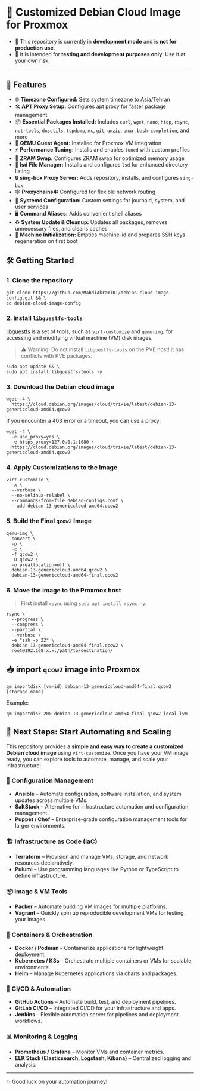 # 🚀 Customized Debian Cloud Image for Proxmox

- 🛑 This repository is currently in **development mode** and is **not for production use**.
- 🚧 It is intended for **testing and development purposes only**. Use it at your own risk.

---

## 🧪 Features
- 🌐 **Timezone Configured:** Sets system timezone to Asia/Tehran
- 🛠️ **APT Proxy Setup:** Configures apt proxy for faster package management
- 📦 **Essential Packages Installed:** Includes `curl`, `wget`, `nano`, `htop`, `rsync`, `net-tools`, `dnsutils`, `tcpdump`, `mc`, `git`, `unzip`, `unar`, `bash-completion`, and more
- 🤖 **QEMU Guest Agent:** Installed for Proxmox VM integration
- ⚡ **Performance Tuning:** Installs and enables `tuned` with custom profiles
- 💽 **ZRAM Swap:** Configures ZRAM swap for optimized memory usage
- 📂 **lsd File Manager:** Installs and configures `lsd` for enhanced directory listing
- 🔒 **sing-box Proxy Server:** Adds repository, installs, and configures `sing-box`
- 🕸️ **Proxychains4:** Configured for flexible network routing
- 📝 **Systemd Configuration:** Custom settings for journald, system, and user services
- 🖥️ **Command Aliases:** Adds convenient shell aliases
- ♻️ **System Update & Cleanup:** Updates all packages, removes unnecessary files, and cleans caches
- 🔑 **Machine Initialization:** Empties machine-id and prepares SSH keys regeneration on first boot

## 🛠️ Getting Started

### 1. Clone the repository
```
git clone https://github.com/MahdiAkrami01/debian-cloud-image-config.git && \
cd debian-cloud-image-config
```

### 2. Install `libguestfs-tools`
[libguestfs](https://libguestfs.org/) is a set of tools, such as `virt-customize` and `qemu-img`, for accessing and modifying virtual machine (VM) disk images.

> ⚠️ Warning: Do not install `libguestfs-tools` on the PVE host!
> it has conflicts with PVE packages.

```shell
sudo apt update && \
sudo apt install libguestfs-tools -y
```

### 3. Download the Debian cloud image
```shell
wget -4 \
  https://cloud.debian.org/images/cloud/trixie/latest/debian-13-genericcloud-amd64.qcow2
```
If you encounter a 403 error or a timeout, you can use a proxy:
```shell
wget -4 \
  -e use_proxy=yes \
  -e https_proxy=127.0.0.1:1080 \
  https://cloud.debian.org/images/cloud/trixie/latest/debian-13-genericcloud-amd64.qcow2
```

### 4. Apply Customizations to the Image
```shell
virt-customize \
  -x \
  --verbose \
  --no-selinux-relabel \
  --commands-from-file debian-configs.conf \
  --add debian-13-genericcloud-amd64.qcow2
```

### 5. Build the Final `qcow2` Image
```shell
qemu-img \
  convert \
  -p \
  -c \
  -f qcow2 \
  -O qcow2 \
  -o preallocation=off \
  debian-13-genericcloud-amd64.qcow2 \
  debian-13-genericcloud-amd64-final.qcow2
```

### 6. Move the image to the Proxmox host
> First install `rsync` using `sudo apt install rsync -y`.
```shell
rsync \
  --progress \
  --compress \
  --partial \
  --verbose \
  -e "ssh -p 22" \
  debian-13-genericcloud-amd64-final.qcow2 \
  root@192.168.x.x:/path/to/destination/
```

## 📥 import `qcow2` image into Proxmox

```shell
qm importdisk [vm-id] debian-13-genericcloud-amd64-final.qcow2 [storage-name]
```

Example:

```shell
qm importdisk 200 debian-13-genericcloud-amd64-final.qcow2 local-lvm
```

## 🎯 Next Steps: Start Automating and Scaling

This repository provides a **simple and easy way to create a customized Debian cloud image** using `virt-customize`. Once you have your VM image ready, you can explore tools to automate, manage, and scale your infrastructure:

### 🔧 Configuration Management
- **Ansible** – Automate configuration, software installation, and system updates across multiple VMs.
- **SaltStack** – Alternative for infrastructure automation and configuration management.
- **Puppet / Chef** – Enterprise-grade configuration management tools for larger environments.

### 🏗️ Infrastructure as Code (IaC)
- **Terraform** – Provision and manage VMs, storage, and network resources declaratively.
- **Pulumi** – Use programming languages like Python or TypeScript to define infrastructure.

### 📦 Image & VM Tools
- **Packer** – Automate building VM images for multiple platforms.
- **Vagrant** – Quickly spin up reproducible development VMs for testing your images.

### 🐳 Containers & Orchestration
- **Docker / Podman** – Containerize applications for lightweight deployment.
- **Kubernetes / K3s** – Orchestrate multiple containers or VMs for scalable environments.
- **Helm** – Manage Kubernetes applications via charts and packages.

### 🔁 CI/CD & Automation
- **GitHub Actions** – Automate build, test, and deployment pipelines.
- **GitLab CI/CD** – Integrated CI/CD for your infrastructure and apps.
- **Jenkins** – Flexible automation server for pipelines and deployment workflows.

### 📊 Monitoring & Logging
- **Prometheus / Grafana** – Monitor VMs and container metrics.
- **ELK Stack (Elasticsearch, Logstash, Kibana)** – Centralized logging and analysis.

---

✨ Good luck on your automation journey!
